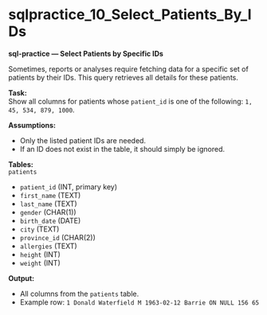 # sqlpractice_10_Select_Patients_By_IDs

**sql-practice — Select Patients by Specific IDs**  

Sometimes, reports or analyses require fetching data for a specific set of patients by their IDs. This query retrieves all details for these patients.  

**Task:**  
Show all columns for patients whose `patient_id` is one of the following: `1, 45, 534, 879, 1000`.  

**Assumptions:**  
- Only the listed patient IDs are needed.  
- If an ID does not exist in the table, it should simply be ignored.  

**Tables:**  
`patients`  
- `patient_id` (INT, primary key)  
- `first_name` (TEXT)  
- `last_name` (TEXT)  
- `gender` (CHAR(1))  
- `birth_date` (DATE)  
- `city` (TEXT)  
- `province_id` (CHAR(2))  
- `allergies` (TEXT)  
- `height` (INT)  
- `weight` (INT)  

**Output:**  
- All columns from the `patients` table.  
- Example row: `1 Donald Waterfield M 1963-02-12 Barrie ON NULL 156 65`